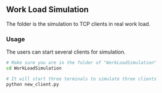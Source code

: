 ## Work Load Simulation

The folder is the simulation to TCP clients in real work load.

### Usage

The users can start several clients for simulation.

```sh
# Make sure you are in the folder of "WorkLoadSimulation"
cd WorkLoadSimulation

# It will start three terminals to simulate three clients
python new_client.py
```
